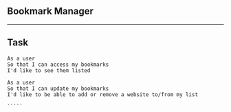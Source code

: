 Bookmark Manager
-----------
-----------


Task
-----
``````````
As a user
So that I can access my bookmarks
I'd like to see them listed

As a user
So that I can update my bookmarks
I'd like to be able to add or remove a website to/from my list

`````
